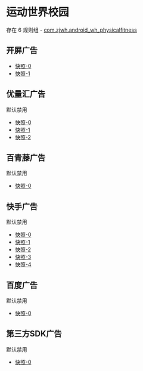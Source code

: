 # 运动世界校园

存在 6 规则组 - [com.zjwh.android_wh_physicalfitness](/src/apps/com.zjwh.android_wh_physicalfitness.ts)

## 开屏广告

- [快照-0](https://i.gkd.li/import/13166424)
- [快照-1](https://i.gkd.li/import/13228145)

## 优量汇广告

默认禁用

- [快照-0](https://i.gkd.li/import/12673231)
- [快照-1](https://i.gkd.li/import/12673523)
- [快照-2](https://i.gkd.li/import/13166472)

## 百青藤广告

默认禁用

- [快照-0](https://i.gkd.li/import/12673349)

## 快手广告

默认禁用

- [快照-0](https://i.gkd.li/import/12673495)
- [快照-1](https://i.gkd.li/import/12826112)
- [快照-2](https://i.gkd.li/import/12826124)
- [快照-3](https://i.gkd.li/import/13228216)
- [快照-4](https://i.gkd.li/import/13601132)

## 百度广告

默认禁用

- [快照-0](https://i.gkd.li/import/13554229)

## 第三方SDK广告

默认禁用

- [快照-0](https://i.gkd.li/import/12673476)
